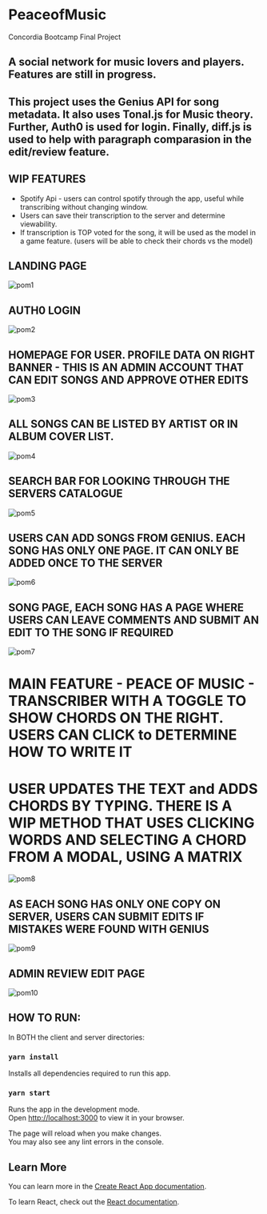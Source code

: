 # PeaceofMusic
Concordia Bootcamp Final Project

## A social network for music lovers and players. Features are still in progress.
## This project uses the Genius API for song metadata. It also uses Tonal.js for Music theory. Further, Auth0 is used for login. Finally, diff.js is used to help with paragraph comparasion in the edit/review feature.
## WIP FEATURES 
- Spotify Api - users can control spotify through the app, useful while transcribing without changing window.
- Users can save their transcription to the server and determine viewability.
- If transcription is TOP voted for the song, it will be used as the model in a game feature. (users will be able to check their chords vs the model)

 ## LANDING PAGE
![pom1](https://user-images.githubusercontent.com/89666837/220718937-aed6d308-5909-4c00-8334-4335ef14dbbc.png)

## AUTH0 LOGIN
![pom2](https://user-images.githubusercontent.com/89666837/220718964-4248ba37-5236-4e9d-9ac5-7e630ac744f3.png)

## HOMEPAGE FOR USER. PROFILE DATA ON RIGHT BANNER - THIS IS AN ADMIN ACCOUNT THAT CAN EDIT SONGS AND APPROVE OTHER EDITS
![pom3](https://user-images.githubusercontent.com/89666837/220718970-2b177c27-5ae9-437b-b797-dcc0bbc1030d.png)
## ALL SONGS CAN BE LISTED BY ARTIST OR IN ALBUM COVER LIST.
![pom4](https://user-images.githubusercontent.com/89666837/220718989-52c2b390-5619-4ddd-8923-618d5d743277.png)
## SEARCH BAR FOR LOOKING THROUGH THE SERVERS CATALOGUE
![pom5](https://user-images.githubusercontent.com/89666837/220719000-b643ecab-93af-44c8-a361-7b6090b46835.png)
## USERS CAN ADD SONGS FROM GENIUS. EACH SONG HAS ONLY ONE PAGE. IT CAN ONLY BE ADDED ONCE TO THE SERVER
![pom6](https://user-images.githubusercontent.com/89666837/220719047-5ae8bc5a-6bd6-4304-a2b2-b28dc7faeec8.png)
## SONG PAGE, EACH SONG HAS A PAGE WHERE USERS CAN LEAVE COMMENTS AND SUBMIT AN EDIT TO THE SONG IF REQUIRED
![pom7](https://user-images.githubusercontent.com/89666837/220719058-b622cd75-12b3-4580-95a1-c9757e6aafdd.png)
# MAIN FEATURE - PEACE OF MUSIC - TRANSCRIBER WITH A TOGGLE TO SHOW CHORDS ON THE RIGHT. USERS CAN CLICK to DETERMINE HOW TO WRITE IT
# USER UPDATES THE TEXT and ADDS CHORDS BY TYPING. THERE IS A WIP METHOD THAT USES CLICKING WORDS AND SELECTING A CHORD FROM A MODAL, USING A MATRIX
![pom8](https://user-images.githubusercontent.com/89666837/220719073-930f13be-4cdc-4b03-bd79-b75a8936dc46.png)
## AS EACH SONG HAS ONLY ONE COPY ON SERVER, USERS CAN SUBMIT EDITS IF MISTAKES WERE FOUND WITH GENIUS
![pom9](https://user-images.githubusercontent.com/89666837/220719080-76a15903-2140-4d5a-a8cc-19f0ccd6b30e.png)
## ADMIN REVIEW EDIT PAGE
![pom10](https://user-images.githubusercontent.com/89666837/220719086-c5840973-4bb8-4d5d-8887-d34cfe1f8b2d.png)

## HOW TO RUN: 
In BOTH the client and server directories: 

### `yarn install`

Installs all dependencies required to run this app.

### `yarn start`

Runs the app in the development mode.\
Open [http://localhost:3000](http://localhost:3000) to view it in your browser.

The page will reload when you make changes.\
You may also see any lint errors in the console.



## Learn More

You can learn more in the [Create React App documentation](https://facebook.github.io/create-react-app/docs/getting-started).

To learn React, check out the [React documentation](https://reactjs.org/).

